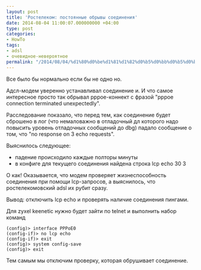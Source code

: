 ```yaml
---
layout: post
title: 'Ростелеком: постоянные обрывы соединения'
date: 2014-08-04 11:00:07.000000000 +04:00
type: post
categories:
- HowTo
tags:
- adsl
- очевидное-невероятное
permalink: "/2014/08/04/%d1%80%d0%be%d1%81%d1%82%d0%b5%d0%bb%d0%b5%d0%ba%d0%be%d0%bc-adsl-%d0%bf%d0%be%d1%81%d1%82%d0%be%d1%8f%d0%bd%d0%bd%d1%8b%d0%b5-%d0%be%d0%b1%d1%80%d1%8b%d0%b2%d1%8b/"
---
```

Все было бы нормально если бы не одно но.

Адсл-модем уверенно устанавливал соединение и. И что самое интересное просто так обрывал pppoe-коннект с фразой "pppoe connection terminated unexpectedly".

Расследование показало, что перед тем, как соединение будет сброшено в лог (что немаловажно в отладочный дл которого надо повысить уровень отладочных сообщений до dbg) падало сообщение о том, что "no response on 3 echo requests".

Выяснилось следующее:

- падение происходило каждые полторы минуты
- в конфиге для текущего соединения найдена строка lcp echo 30 3

О как! Оказывается, что модем проверяет жизнеспособность соединения при помощи lcp-запросов, а выяснилось, что ростелекомовский adsl их рубит сразу.

Вывод: отключить lcp echo и проверять наличие соединения пингами.

Для zyxel keenetic нужно будет зайти по telnet и выполнить набор команд

```shell
(config)> interface PPPoE0  
(config-if)> no lcp echo  
(config-if)> exit  
(config)> system config-save  
(config)> exit
```

Тем самым мы отключим проверку, которая обрушивает соединение.

